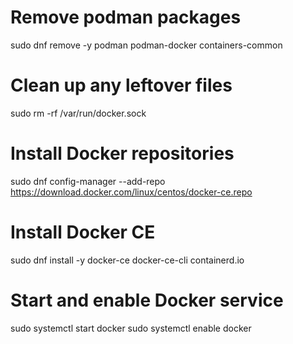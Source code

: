 # Remove podman packages

sudo dnf remove -y podman podman-docker containers-common

# Clean up any leftover files

sudo rm -rf /var/run/docker.sock

# Install Docker repositories

sudo dnf config-manager --add-repo https://download.docker.com/linux/centos/docker-ce.repo

# Install Docker CE

sudo dnf install -y docker-ce docker-ce-cli containerd.io

# Start and enable Docker service

sudo systemctl start docker
sudo systemctl enable docker

